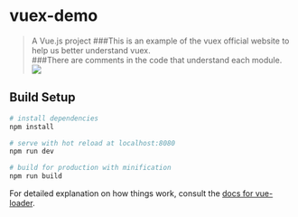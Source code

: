 # vuex-demo

> A Vue.js project
###This is an example of the vuex official website to help us better understand vuex.</br>
###There are comments in the code that understand each module.</br>
![](https://vuex.vuejs.org/vuex.png)

## Build Setup

``` bash
# install dependencies
npm install

# serve with hot reload at localhost:8080
npm run dev

# build for production with minification
npm run build
```

For detailed explanation on how things work, consult the [docs for vue-loader](http://vuejs.github.io/vue-loader).


